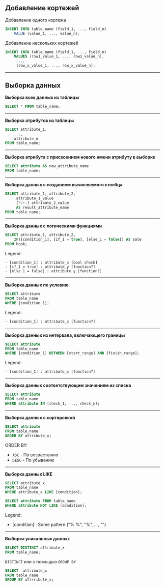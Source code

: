 ## **Добавление кортежей**

Добавление одного кортежа
``` SQL
INSERT INTO table_name (field_1, ..., field_n)  
    VALUE (value_1, ..., value_n);
```
Добавление нескольких кортежей
``` SQL
INSERT INTO table_name (field_1, ..., field_n)  
    VALUES (row1_value_1, ..., row1_value_n),  
     ...,   
     (row_x_value_1, ..., row_x_value_n);  
```
___
## **Выборка данных**
**Выборка всех данных из таблицы**
``` SQL
SELECT * FROM table_name;
```
___
**Выборка атрибутов из таблицы**
``` SQL
SELECT attribute_1, 
    ..., 
    attribute_n 
FROM table_name;
```
___
**Выборка атрибута с присвоением нового имени атрибуту в выборке**
``` SQL
SELECT attribute AS new_attribute_name 
FROM table_name;
```
___
**Выборка данных с созданием вычисляемого столбца**
``` SQL
SELECT attribute_1, attribute_2, 
     attribute_1_value 
     [*/+-] attribute_2_value 
     AS result_attribute_name 
FROM table_name;
```
___
**Выборка данных с логическими функциями**
``` SQL
SELECT attribute_1, attribute_2, 
    IF([condition_1], [if_1 = true], [else_1 = false]) AS sale
FROM book;
```
Legend:
```
- [condition_1] : attribute_x [bool check]
- [if_1 = true] : attribute_y [function?]
- [else_1 = false] : attribute_y [function?]
```
___
**Выборка данных по условию**
``` SQL
SELECT attribure 
FROM table_name
WHERE [condition_1];
```
Legend:
```
- [condition_1] : attribute_x [function?]
```
___
**Выборка данных из интервала, включающего границы**
``` SQL
SELECT attribute 
FROM table_name
WHERE [condition_1] BETWEEN [start_range] AND [finish_range];
```
Legend:
```
- [condition_1] : attribute_x [function?]
```
___
**Выборка данных соответствующим значениям из списка**
``` SQL
SELECT attribute 
FROM table_name
WHERE attribute IN (check_1, ..., check_n);
```
___
**Выборка данных с сортировкой**
``` SQL
SELECT attribute
FROM table_name
ORDER BY attribute_x;
```
ORDER BY:  
- `ASC` - По возрастанию
- `DESC` - По убыванию
___
**Выборка данных LIKE**
``` SQL
SELECT attribute_x 
FROM table_name
WHERE attribute_x LIKE [condition];
```
``` SQL
SELECT attribute FROM table_name 
WHERE attribute NOT LIKE [condition];
```
Legend:  
- [condition] : Some pattern ("% %", "_%", ..., "_")  
___
**Выборка уникальных данных**
``` SQL
SELECT DISTINCT attribute_x
FROM table_name;
```
`DISTINCT` или с помощью `GROUP BY`
``` SQL
SELECT  attribute_x
FROM table_name
GROUP BY attrribute_x;
```
